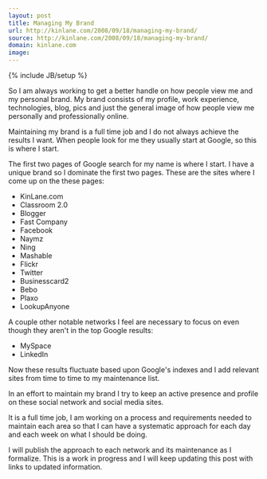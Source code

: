 ```yaml
---
layout: post
title: Managing My Brand
url: http://kinlane.com/2008/09/18/managing-my-brand/
source: http://kinlane.com/2008/09/18/managing-my-brand/
domain: kinlane.com
image: 
---
```

{% include JB/setup %}<p>So I am always working to get a better handle on how people view me and my personal brand.  My brand consists of my profile, work experience, technologies, blog, pics and just the general image of how people view me personally and professionally online.<p></p>
Maintaining my brand is a full time job and I do not always achieve the results I want.  When people look for me they usually start at Google, so this is where I start.<p></p>
The first two pages of Google search for my name is where I start.  I have a unique brand so I dominate the first two pages.  These are the sites where I come up on the these pages:
<ul class="mainlist">
	<li>KinLane.com</li>
	<li>Classroom 2.0</li>
	<li>Blogger</li>
	<li>Fast Company</li>
	<li>Facebook</li>
	<li>Naymz</li>
	<li>Ning</li>
	<li>Mashable</li>
	<li>Flickr</li>
	<li>Twitter</li>
	<li>Businesscard2</li>
	<li>Bebo</li>
	<li>Plaxo</li>
	<li>LookupAnyone</li>
</ul>
A couple other notable networks I feel are necessary to focus on even though they aren't in the top Google results:
<ul class="mainlist">
	<li>MySpace</li>
	<li>LinkedIn</li>
</ul>
Now these results fluctuate based upon Google's indexes and I add relevant sites from time to time to my maintenance list.<p></p>
In an effort to maintain my brand I try to keep an active presence and profile on these social network and social media sites.<p></p>
It is a full time job, I am working on a process and requirements needed to maintain each area so that I can have a systematic approach for each day and each week on what I should be doing.<p></p>
I will publish the approach to each network and its maintenance as I formalize.  This is a work in progress and I will keep updating this post with links to updated information.</p>
